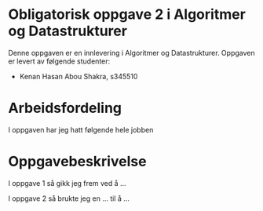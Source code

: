 # Obligatorisk oppgave 2 i Algoritmer og Datastrukturer

Denne oppgaven er en innlevering i Algoritmer og Datastrukturer. 
Oppgaven er levert av følgende studenter:
* Kenan Hasan Abou Shakra,  s345510

# Arbeidsfordeling

I oppgaven har jeg hatt følgende hele jobben

# Oppgavebeskrivelse

I oppgave 1 så gikk jeg frem ved å ...

I oppgave 2 så brukte jeg en ... til å ...
